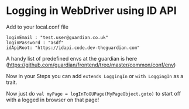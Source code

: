 # Logging in WebDriver using ID API

Add to your local.conf file
```
loginEmail : "test.user@guardian.co.uk"
loginPassword : "asdf"
idApiRoot: "https://idapi.code.dev-theguardian.com"
```
A handy list of predefined envs at the guardian is here
(https://github.com/guardian/frontend/tree/master/common/conf/env)

Now in your Steps you can add `extends LoggingIn` or `with LoggingIn` as a trait.

Now just do `val myPage = logInToGUPage(MyPageObject.goto)` to start off with a logged in browser on that page!
